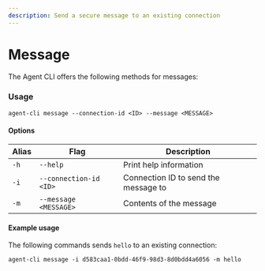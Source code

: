 ```yaml
---
description: Send a secure message to an existing connection
---
```


# Message

The Agent CLI offers the following methods for messages:

### Usage

```
agent-cli message --connection-id <ID> --message <MESSAGE>
```

#### Options

| Alias | Flag                   | Description                          |
| ----- | ---------------------- | ------------------------------------ |
| `-h`  | `--help`               | Print help information               |
| `-i`  | `--connection-id <ID>` | Connection ID to send the message to |
| `-m`  | `--message <MESSAGE>`  | Contents of the message              |

#### Example usage

The following commands sends `hello` to an existing connection:

```
agent-cli message -i d583caa1-0bdd-46f9-98d3-8d0bdd4a6056 -m hello
```
